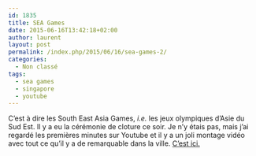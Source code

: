 ```yaml
---
id: 1835
title: SEA Games
date: 2015-06-16T13:42:18+02:00
author: laurent
layout: post
permalink: /index.php/2015/06/16/sea-games-2/
categories:
  - Non classé
tags:
  - sea games
  - singapore
  - youtube
---
```

C’est à dire les South East Asia Games, _i.e._ les jeux olympiques d’Asie du Sud Est. Il y a eu la cérémonie de cloture ce soir. Je n’y étais pas, mais j’ai regardé les premières minutes sur Youtube et il y a un joli montage vidéo avec tout ce qu’il y a de remarquable dans la ville. [C’est ici.](https://youtu.be/AFo-gHZRcxs?list=PLqAmVfhsW7xOoaHOUUvwhAU9Z92bQABLe&t=127)
